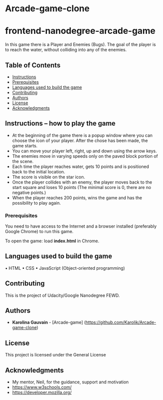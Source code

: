 # Arcade-game-clone
frontend-nanodegree-arcade-game
===============================

In this game there is a Player and Enemies (Bugs). The goal of the player is to reach the water, without colliding into any of the enemies. 

## Table of Contents

* [Instructions](#instructions)
* [Prerequisites](#prerequisites)
* [Languages used to build the game](#languages_used_to_build_the_game)
* [Contributing](#contributing)
* [Authors](#authors)
* [License](#license)
* [Acknowledgments](#acknowledgments)

## Instructions – how to play the game

- At the beginning of the game there is a popup window where you can choose the icon of your player. After the chose has been made, the game starts. 
- You can move your player left, right, up and down using the arrow keys. 
- The enemies move in varying speeds only on the paved block portion of the scene. 
- Each time the player reaches water, gets 10 points and is positioned back to the initial location. 
- The score is visible on the star icon.
- Once the player collides with an enemy, the player moves back to the start square and loses 10 points (The minimal score is 0, there are no negative points.)
-	When the player reaches 200 points, wins the game and has the possibility to play again.

### Prerequisites

You need to have access to the Internet and a browser installed (preferably Google Chrome) to run this game.

To open the game: load **index.html** in Chrome.


## Languages used to build the game

•	HTML
•	CSS
•	JavaScript (Object-oriented programming)

## Contributing

This is the project of Udacity/Google Nanodegree FEWD.

## Authors

* **Karolina Gauvain**  - [Arcade-game] (https://github.com/Karolik/Arcade-game-clone)

## License

This project is licensed under the General License 

## Acknowledgments

* My mentor, Neil, for the guidance, support and motivation
* https://www.w3schools.com/
* https://developer.mozilla.org/
